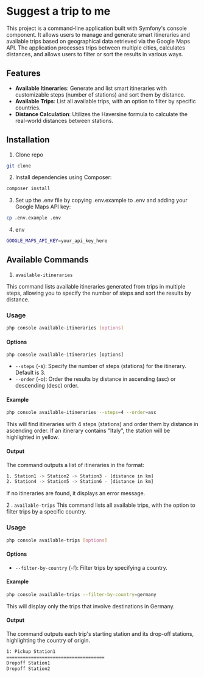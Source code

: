 # Suggest a trip to me
This project is a command-line application built with Symfony's console component. 
It allows users to manage and generate smart itineraries and available trips based on geographical data retrieved via the Google Maps API. 
The application processes trips between multiple cities, calculates distances, and allows users to filter or sort the results in various ways.

## Features
 - **Available Itineraries**: Generate and list smart itineraries with customizable steps (number of stations) and sort them by distance.
 - **Available Trips**: List all available trips, with an option to filter by specific countries.
 - **Distance Calculation**: Utilizes the Haversine formula to calculate the real-world distances between stations.

## Installation
1. Clone repo
```bash
git clone
```

2. Install dependencies using Composer:
```bash
composer install
```

3. Set up the .env file by copying .env.example to .env and adding your Google Maps API key:
```bash
cp .env.example .env
```

4. env
```bash
GOOGLE_MAPS_API_KEY=your_api_key_here
```

## Available Commands

1. `available-itineraries`
   
This command lists available itineraries generated from trips in multiple steps, allowing you to specify the number of steps and sort the results by distance.

### Usage
```bash
php console available-itineraries [options]
```

#### Options

`php console available-itineraries [options]`
 - `--steps` (-s): Specify the number of steps (stations) for the itinerary. Default is 3.
 - `--order` (-o): Order the results by distance in ascending (asc) or descending (desc) order.

#### Example
```bash
php console available-itineraries --steps=4 --order=asc
```

This will find itineraries with 4 steps (stations) and order them by distance in ascending order. If an itinerary contains "Italy", the station will be highlighted in yellow.

#### Output
The command outputs a list of itineraries in the format:

```bash
1. Station1 -> Station2 -> Station3 - [distance in km]
2. Station4 -> Station5 -> Station6 - [distance in km]
```

If no itineraries are found, it displays an error message.


2 . `available-trips`
   This command lists all available trips, with the option to filter trips by a specific country.

### Usage
```bash
php console available-trips [options]
```

#### Options
 - `--filter-by-country` (-f): Filter trips by specifying a country.

#### Example
```bash
php console available-trips --filter-by-country=germany
```

This will display only the trips that involve destinations in Germany.

#### Output
The command outputs each trip's starting station and its drop-off stations, highlighting the country of origin.

```bash
1: Pickup Station1
====================================
Dropoff Station1
Dropoff Station2
```
